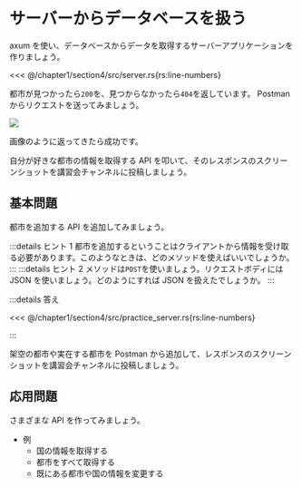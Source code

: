# サーバーからデータベースを扱う

axum を使い、データベースからデータを取得するサーバーアプリケーションを作りましょう。

<<< @/chapter1/section4/src/server.rs{rs:line-numbers}

都市が見つかったら`200`を、見つからなかったら`404`を返しています。
Postman からリクエストを送ってみましょう。

![](images/postman.png)

画像のように返ってきたら成功です。

自分が好きな都市の情報を取得する API を叩いて、そのレスポンスのスクリーンショットを講習会チャンネルに投稿しましょう。

## 基本問題

都市を追加する API を追加してみましょう。

:::details ヒント 1
都市を追加するということはクライアントから情報を受け取る必要があります。このようなときは、どのメソッドを使えばいいでしょうか。
:::
:::details ヒント 2
メソッドは`POST`を使いましょう。リクエストボディには JSON を使いましょう。どのようにすれば JSON を扱えたでしょうか。
:::

:::details 答え

<<< @/chapter1/section4/src/practice_server.rs{rs:line-numbers}

:::

架空の都市や実在する都市を Postman から追加して、レスポンスのスクリーンショットを講習会チャンネルに投稿しましょう。

## 応用問題

さまざまな API を作ってみましょう。

- 例
  - 国の情報を取得する
  - 都市をすべて取得する
  - 既にある都市や国の情報を変更する
